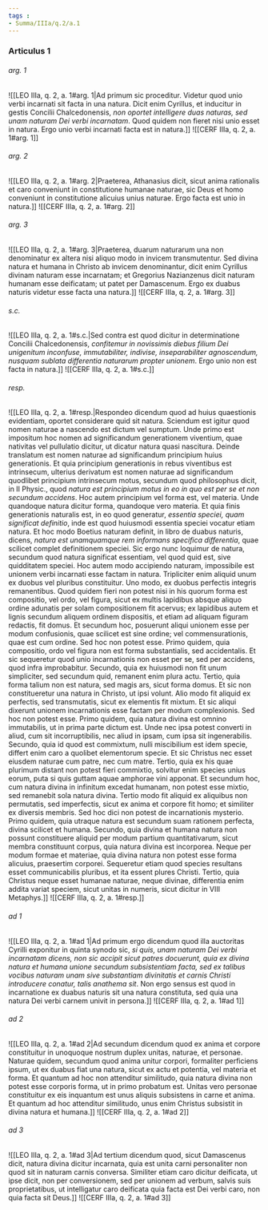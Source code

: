```yaml
---
tags : 
- Summa/IIIa/q.2/a.1
---
```


### Articulus 1

###### arg. 1
![[LEO IIIa, q. 2, a. 1#arg. 1|Ad primum sic proceditur. Videtur quod unio verbi incarnati sit facta in una natura. Dicit enim Cyrillus, et inducitur in gestis Concilii Chalcedonensis, *non oportet intelligere duas naturas, sed unam naturam Dei verbi incarnatam*. Quod quidem non fieret nisi unio esset in natura. Ergo unio verbi incarnati facta est in natura.]]
![[CERF IIIa, q. 2, a. 1#arg. 1]]

###### arg. 2
![[LEO IIIa, q. 2, a. 1#arg. 2|Praeterea, Athanasius dicit, sicut anima rationalis et caro conveniunt in constitutione humanae naturae, sic Deus et homo conveniunt in constitutione alicuius unius naturae. Ergo facta est unio in natura.]]
![[CERF IIIa, q. 2, a. 1#arg. 2]]

###### arg. 3
![[LEO IIIa, q. 2, a. 1#arg. 3|Praeterea, duarum naturarum una non denominatur ex altera nisi aliquo modo in invicem transmutentur. Sed divina natura et humana in Christo ab invicem denominantur, dicit enim Cyrillus divinam naturam esse incarnatam; et Gregorius Nazianzenus dicit naturam humanam esse deificatam; ut patet per Damascenum. Ergo ex duabus naturis videtur esse facta una natura.]]
![[CERF IIIa, q. 2, a. 1#arg. 3]]

###### s.c.
![[LEO IIIa, q. 2, a. 1#s.c.|Sed contra est quod dicitur in determinatione Concilii Chalcedonensis, *confitemur in novissimis diebus filium Dei unigenitum inconfuse, immutabiliter, indivise, inseparabiliter agnoscendum, nusquam sublata differentia naturarum propter unionem*. Ergo unio non est facta in natura.]]
![[CERF IIIa, q. 2, a. 1#s.c.]]

###### resp.
![[LEO IIIa, q. 2, a. 1#resp.|Respondeo dicendum quod ad huius quaestionis evidentiam, oportet considerare quid sit natura. Sciendum est igitur quod nomen naturae a nascendo est dictum vel sumptum. Unde primo est impositum hoc nomen ad significandum generationem viventium, quae nativitas vel pullulatio dicitur, ut dicatur natura quasi nascitura. Deinde translatum est nomen naturae ad significandum principium huius generationis. Et quia principium generationis in rebus viventibus est intrinsecum, ulterius derivatum est nomen naturae ad significandum quodlibet principium intrinsecum motus, secundum quod philosophus dicit, in II Physic., quod *natura est principium motus in eo in quo est per se et non secundum accidens*. Hoc autem principium vel forma est, vel materia. Unde quandoque natura dicitur forma, quandoque vero materia. Et quia finis generationis naturalis est, in eo quod generatur, *essentia speciei, quam significat definitio*, inde est quod huiusmodi essentia speciei vocatur etiam natura. Et hoc modo Boetius naturam definit, in libro de duabus naturis, dicens, *natura est unamquamque rem informans specifica differentia*, quae scilicet complet definitionem speciei. Sic ergo nunc loquimur de natura, secundum quod natura significat essentiam, vel quod quid est, sive quidditatem speciei. Hoc autem modo accipiendo naturam, impossibile est unionem verbi incarnati esse factam in natura. Tripliciter enim aliquid unum ex duobus vel pluribus constituitur. Uno modo, ex duobus perfectis integris remanentibus. Quod quidem fieri non potest nisi in his quorum forma est compositio, vel ordo, vel figura, sicut ex multis lapidibus absque aliquo ordine adunatis per solam compositionem fit acervus; ex lapidibus autem et lignis secundum aliquem ordinem dispositis, et etiam ad aliquam figuram redactis, fit domus. Et secundum hoc, posuerunt aliqui unionem esse per modum confusionis, quae scilicet est sine ordine; vel commensurationis, quae est cum ordine. Sed hoc non potest esse. Primo quidem, quia compositio, ordo vel figura non est forma substantialis, sed accidentalis. Et sic sequeretur quod unio incarnationis non esset per se, sed per accidens, quod infra improbabitur. Secundo, quia ex huiusmodi non fit unum simpliciter, sed secundum quid, remanent enim plura actu. Tertio, quia forma talium non est natura, sed magis ars, sicut forma domus. Et sic non constitueretur una natura in Christo, ut ipsi volunt. Alio modo fit aliquid ex perfectis, sed transmutatis, sicut ex elementis fit mixtum. Et sic aliqui dixerunt unionem incarnationis esse factam per modum complexionis. Sed hoc non potest esse. Primo quidem, quia natura divina est omnino immutabilis, ut in prima parte dictum est. Unde nec ipsa potest converti in aliud, cum sit incorruptibilis, nec aliud in ipsam, cum ipsa sit ingenerabilis. Secundo, quia id quod est commixtum, nulli miscibilium est idem specie, differt enim caro a quolibet elementorum specie. Et sic Christus nec esset eiusdem naturae cum patre, nec cum matre. Tertio, quia ex his quae plurimum distant non potest fieri commixtio, solvitur enim species unius eorum, puta si quis guttam aquae amphorae vini apponat. Et secundum hoc, cum natura divina in infinitum excedat humanam, non potest esse mixtio, sed remanebit sola natura divina. Tertio modo fit aliquid ex aliquibus non permutatis, sed imperfectis, sicut ex anima et corpore fit homo; et similiter ex diversis membris. Sed hoc dici non potest de incarnationis mysterio. Primo quidem, quia utraque natura est secundum suam rationem perfecta, divina scilicet et humana. Secundo, quia divina et humana natura non possunt constituere aliquid per modum partium quantitativarum, sicut membra constituunt corpus, quia natura divina est incorporea. Neque per modum formae et materiae, quia divina natura non potest esse forma alicuius, praesertim corporei. Sequeretur etiam quod species resultans esset communicabilis pluribus, et ita essent plures Christi. Tertio, quia Christus neque esset humanae naturae, neque divinae, differentia enim addita variat speciem, sicut unitas in numeris, sicut dicitur in VIII Metaphys.]]
![[CERF IIIa, q. 2, a. 1#resp.]]

###### ad 1
![[LEO IIIa, q. 2, a. 1#ad 1|Ad primum ergo dicendum quod illa auctoritas Cyrilli exponitur in quinta synodo sic, *si quis, unam naturam Dei verbi incarnatam dicens, non sic accipit sicut patres docuerunt, quia ex divina natura et humana unione secundum subsistentiam facta, sed ex talibus vocibus naturam unam sive substantiam divinitatis et carnis Christi introducere conatur, talis anathema sit*. Non ergo sensus est quod in incarnatione ex duabus naturis sit una natura constituta, sed quia una natura Dei verbi carnem univit in persona.]]
![[CERF IIIa, q. 2, a. 1#ad 1]]

###### ad 2
![[LEO IIIa, q. 2, a. 1#ad 2|Ad secundum dicendum quod ex anima et corpore constituitur in unoquoque nostrum duplex unitas, naturae, et personae. Naturae quidem, secundum quod anima unitur corpori, formaliter perficiens ipsum, ut ex duabus fiat una natura, sicut ex actu et potentia, vel materia et forma. Et quantum ad hoc non attenditur similitudo, quia natura divina non potest esse corporis forma, ut in primo probatum est. Unitas vero personae constituitur ex eis inquantum est unus aliquis subsistens in carne et anima. Et quantum ad hoc attenditur similitudo, unus enim Christus subsistit in divina natura et humana.]]
![[CERF IIIa, q. 2, a. 1#ad 2]]

###### ad 3
![[LEO IIIa, q. 2, a. 1#ad 3|Ad tertium dicendum quod, sicut Damascenus dicit, natura divina dicitur incarnata, quia est unita carni personaliter non quod sit in naturam carnis conversa. Similiter etiam caro dicitur deificata, ut ipse dicit, non per conversionem, sed per unionem ad verbum, salvis suis proprietatibus, ut intelligatur caro deificata quia facta est Dei verbi caro, non quia facta sit Deus.]]
![[CERF IIIa, q. 2, a. 1#ad 3]]

